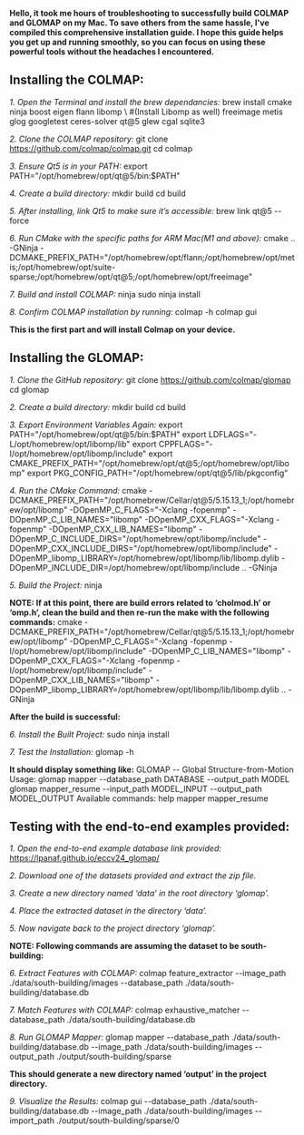 **Hello, it took me hours of troubleshooting to successfully build COLMAP and GLOMAP on my Mac. To save others from the same hassle, I've compiled this comprehensive installation guide. I hope this guide helps you get up and running smoothly, so you can focus on using these powerful tools without the headaches I encountered.**

## Installing the COLMAP:

*1. Open the Terminal and install the brew dependancies:*
brew install
cmake
ninja
boost
eigen
flann
libomp \ #(Install Libomp as well)
freeimage
metis
glog
googletest
ceres-solver
qt@5
glew
cgal
sqlite3

*2. Clone the COLMAP repository:*
git clone https://github.com/colmap/colmap.git
cd colmap

*3. Ensure Qt5 is in your PATH:*
export PATH="/opt/homebrew/opt/qt@5/bin:$PATH"

*4. Create a build directory:*
mkdir build
cd build

*5. After installing, link Qt5 to make sure it’s accessible:*
brew link qt@5 --force

*6. Run CMake with the specific paths for ARM Mac(M1 and above):*
cmake .. -GNinja -DCMAKE_PREFIX_PATH="/opt/homebrew/opt/flann;/opt/homebrew/opt/metis;/opt/homebrew/opt/suite-sparse;/opt/homebrew/opt/qt@5;/opt/homebrew/opt/freeimage"

*7. Build and install COLMAP:*
ninja
sudo ninja install

*8. Confirm COLMAP installation by running:*
colmap -h
colmap gui

**This is the first part and will install Colmap on your device.**



## Installing the GLOMAP:

*1. Clone the GitHub repository:*
git clone https://github.com/colmap/glomap
cd glomap

*2. Create a build directory:*
mkdir build
cd build

*3. Export Environment Variables Again:*
export PATH="/opt/homebrew/opt/qt@5/bin:$PATH"
export LDFLAGS="-L/opt/homebrew/opt/libomp/lib"
export CPPFLAGS="-I/opt/homebrew/opt/libomp/include"
export CMAKE_PREFIX_PATH="/opt/homebrew/opt/qt@5;/opt/homebrew/opt/libomp"
export PKG_CONFIG_PATH="/opt/homebrew/opt/qt@5/lib/pkgconfig"

*4. Run the CMake Command:*
cmake -DCMAKE_PREFIX_PATH="/opt/homebrew/Cellar/qt@5/5.15.13_1;/opt/homebrew/opt/libomp"
-DOpenMP_C_FLAGS="-Xclang -fopenmp"
-DOpenMP_C_LIB_NAMES="libomp"
-DOpenMP_CXX_FLAGS="-Xclang -fopenmp"
-DOpenMP_CXX_LIB_NAMES="libomp"
-DOpenMP_C_INCLUDE_DIRS="/opt/homebrew/opt/libomp/include"
-DOpenMP_CXX_INCLUDE_DIRS="/opt/homebrew/opt/libomp/include"
-DOpenMP_libomp_LIBRARY=/opt/homebrew/opt/libomp/lib/libomp.dylib
-DOpenMP_INCLUDE_DIR=/opt/homebrew/opt/libomp/include
.. -GNinja

*5. Build the Project:*
ninja

**NOTE: If at this point, there are build errors related to ‘cholmod.h’ or ‘omp.h’, clean the build and then re-run the make with the following commands:**
cmake -DCMAKE_PREFIX_PATH="/opt/homebrew/Cellar/qt@5/5.15.13_1;/opt/homebrew/opt/libomp"
-DOpenMP_C_FLAGS="-Xclang -fopenmp -I/opt/homebrew/opt/libomp/include"
-DOpenMP_C_LIB_NAMES="libomp"
-DOpenMP_CXX_FLAGS="-Xclang -fopenmp -I/opt/homebrew/opt/libomp/include"
-DOpenMP_CXX_LIB_NAMES="libomp"
-DOpenMP_libomp_LIBRARY=/opt/homebrew/opt/libomp/lib/libomp.dylib
.. -GNinja

**After the build is successful:**

*6. Install the Built Project:*
sudo ninja install

*7. Test the Installation:*
glomap -h

**It should display something like:**
GLOMAP -- Global Structure-from-Motion
Usage:
glomap mapper --database_path DATABASE --output_path
MODEL
glomap mapper_resume --input_path MODEL_INPUT --output_path MODEL_OUTPUT
Available commands:
help
mapper
mapper_resume


## Testing with the end-to-end examples provided:

*1. Open the end-to-end example database link provided:*
https://lpanaf.github.io/eccv24_glomap/

*2. Download one of the datasets provided and extract the zip file.*

*3. Create a new directory named ‘data’ in the root directory ‘glomap’.*

*4. Place the extracted dataset in the directory ‘data’.*

*5. Now navigate back to the project directory ‘glomap’.*

**NOTE: Following commands are assuming the dataset to be south-building:**

*6. Extract Features with COLMAP:*
colmap feature_extractor
--image_path ./data/south-building/images
--database_path ./data/south-building/database.db

*7. Match Features with COLMAP:*
colmap exhaustive_matcher
--database_path ./data/south-building/database.db

*8. Run GLOMAP Mapper:*
glomap mapper
--database_path ./data/south-building/database.db
--image_path ./data/south-building/images
--output_path ./output/south-building/sparse

**This should generate a new directory named ‘output’ in the project directory.**

*9. Visualize the Results:*
colmap gui
--database_path ./data/south-building/database.db
--image_path ./data/south-building/images
--import_path ./output/south-building/sparse/0

